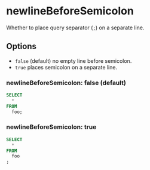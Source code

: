 # newlineBeforeSemicolon

Whether to place query separator (`;`) on a separate line.

## Options

- `false` (default) no empty line before semicolon.
- `true` places semicolon on a separate line.

### newlineBeforeSemicolon: false (default)

```sql
SELECT
  *
FROM
  foo;
```

### newlineBeforeSemicolon: true

```sql
SELECT
  *
FROM
  foo
;
```
